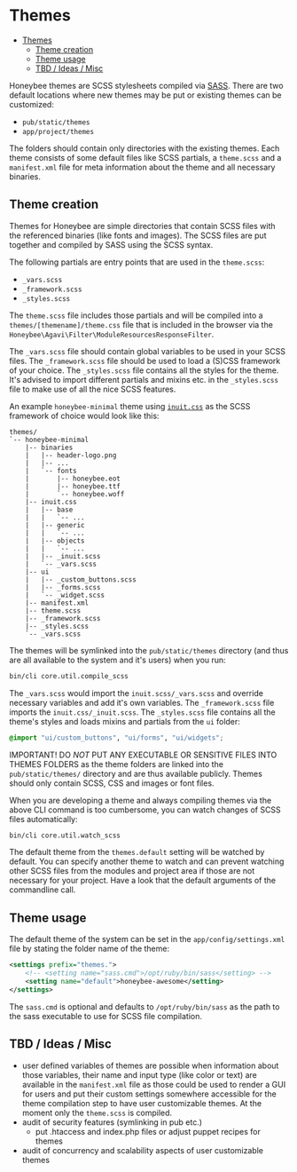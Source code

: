 # Themes

- [Themes](#themes)
  - [Theme creation](#theme-creation)
  - [Theme usage](#theme-usage)
  - [TBD / Ideas / Misc](#tbd--ideas--misc)

Honeybee themes are SCSS stylesheets compiled via [SASS](http://sass-lang.com/).
There are two default locations where new themes may be put or existing themes
can be customized:

- `pub/static/themes`
- `app/project/themes`

The folders should contain only directories with the existing themes. Each theme
consists of some default files like SCSS partials, a `theme.scss` and a
`manifest.xml` file for meta information about the theme and all necessary binaries.

## Theme creation

Themes for Honeybee are simple directories that contain SCSS files with the
referenced binaries (like fonts and images). The SCSS files are put together
and compiled by SASS using the SCSS syntax.

The following partials are entry points that are used in the `theme.scss`:

- `_vars.scss`
- `_framework.scss`
- `_styles.scss`

The `theme.scss` file includes those partials and will be compiled into a
`themes/[themename]/theme.css` file that is included in the browser via the
`Honeybee\Agavi\Filter\ModuleResourcesResponseFilter`.

The `_vars.scss` file should contain global variables to be used in your SCSS
files. The `_framework.scss` file should be used to load a (S)CSS framework of
your choice. The `_styles.scss` file contains all the styles for the theme. It's
advised to import different partials and mixins etc. in the `_styles.scss` file
to make use of all the nice SCSS features.

An example ```honeybee-minimal``` theme using
[```inuit.css```](https://github.com/csswizardry/inuit.css) as the SCSS
framework of choice would look like this:

```
themes/
`-- honeybee-minimal
    |-- binaries
    |   |-- header-logo.png
    |   |-- ...
    |   `-- fonts
    |       |-- honeybee.eot
    |       |-- honeybee.ttf
    |       `-- honeybee.woff
    |-- inuit.css
    |   |-- base
    |   |   `-- ...
    |   |-- generic
    |   |   `-- ...
    |   |-- objects
    |   |   `-- ...
    |   |-- _inuit.scss
    |   `-- _vars.scss
    |-- ui
    |   |-- _custom_buttons.scss
    |   |-- _forms.scss
    |   `-- _widget.scss
    |-- manifest.xml
    |-- theme.scss
    |-- _framework.scss
    |-- _styles.scss
    `-- _vars.scss
```

The themes will be symlinked into the `pub/static/themes` directory (and thus are
all available to the system and it's users) when you run:

```sh
bin/cli core.util.compile_scss
```

The ```_vars.scss``` would import the ```inuit.scss/_vars.scss``` and override
necessary variables and add it's own variables. The ```_framework.scss``` file
imports the ```inuit.css/_inuit.scss```. The ```_styles.scss``` file contains
all the theme's styles and loads mixins and partials from the `ui` folder:

```css
@import "ui/custom_buttons", "ui/forms", "ui/widgets";
```

IMPORTANT! DO *NOT* PUT ANY EXECUTABLE OR SENSITIVE FILES INTO THEMES FOLDERS as
the theme folders are linked into the `pub/static/themes/` directory and are
thus available publicly. Themes should only contain SCSS, CSS and images or font
files.

When you are developing a theme and always compiling themes via the above CLI
command is too cumbersome, you can watch changes of SCSS files automatically:

```sh
bin/cli core.util.watch_scss
```

The default theme from the `themes.default` setting will be watched by default.
You can specify another theme to watch and can prevent watching other SCSS files
from the modules and project area if those are not necessary for your project.
Have a look that the default arguments of the commandline call.

## Theme usage

The default theme of the system can be set in the `app/config/settings.xml`
file by stating the folder name of the theme:

```xml
<settings prefix="themes.">
    <!-- <setting name="sass.cmd">/opt/ruby/bin/sass</setting> -->
    <setting name="default">honeybee-awesome</setting>
</settings>
```

The `sass.cmd` is optional and defaults to `/opt/ruby/bin/sass` as the path to
the sass executable to use for SCSS file compilation.

## TBD / Ideas / Misc

- user defined variables of themes are possible when information about those
  variables, their name and input type (like color or text) are available in the
  `manifest.xml` file as those could be used to render a GUI for users and put
  their custom settings somewhere accessible for the theme compilation step to
  have user customizable themes. At the moment only the `theme.scss` is compiled.
- audit of security features (symlinking in pub etc.)
    - put .htaccess and index.php files or adjust puppet recipes for themes
- audit of concurrency and scalability aspects of user customizable themes
